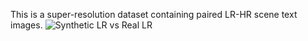 This is a super-resolution dataset containing paired LR-HR scene text images.
![Synthetic LR vs Real LR](./syn_real.png)
